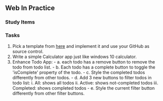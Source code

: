 ## Web In Practice

### Study Items  <!-- omit in toc -->


### Tasks  <!-- omit in toc -->

  1. Pick a template from [here](https://colorlib.com/wp/free-html5-admin-dashboard-templates/) and implement it and use your GitHub as source control.
  2. Write a simple Calculator app just like windows 10 calculator.
  3. Enhance Todo App:
    - a. each todo has a remove button to remove the todo from todo list.
    - b. Each todo has a complete button to toggle the 'isComplete' property of the todo.
    - c. Style the completed todos differently from other todos.
    - d. Add 3 new buttons to filter todos in todo list:
      i. All: shows all todos
      ii. Active: shows not-completed todos
      iii. Completed: shows completed todos
    - e. Style the current filter button differently from other filter buttons.
